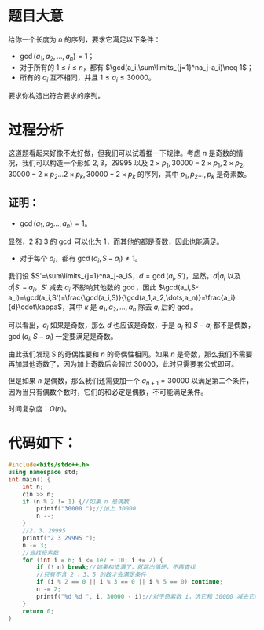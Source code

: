 # 题目大意

给你一个长度为 $n$ 的序列，要求它满足以下条件：

- $\gcd(a_1,a_2,\dots,a_n)=1$；
- 对于所有的 $1\le i\le n$，都有 $\gcd(a_i,\sum\limits_{j=1}^na_j-a_i)\neq 1$；
- 所有的 $a_i$ 互不相同，并且 $1\le a_i\le30000$。

要求你构造出符合要求的序列。

# 过程分析

这道题看起来好像不太好做，但我们可以试着推一下规律。考虑 $n$ 是奇数的情况，我们可以构造一个形如 $2,3$，$29995$ 以及 $2\times p_1,30000-2\times p_1,2\times p_2,30000-2\times p_2\dots 2\times p_k,30000-2\times p_k$ 的序列，其中 $p_1,p_2\dots, p_k$ 是奇素数。

## 证明：

- $\gcd (a_1,a_2\dots,a_n)=1$。

显然，$2$ 和 $3$ 的 $\gcd$ 可以化为 $1$，而其他的都是奇数，因此也能满足。

- 对于每个 $a_i$，都有 $\gcd(a_i,S-a_i)\neq 1$。

我们设 $S'=\sum\limits_{j=1}^na_j-a_i$，$d=\gcd(a_i,S')$，显然，$d|a_i$ 以及 $d|S'-a_i$，$S'$ 减去 $a_i$ 不影响其他数的 $\gcd$，因此 $\gcd(a_i,S-a_i)=\gcd(a_i,S')=\frac{\gcd(a_i,S)}{\gcd(a_1,a_2,\dots,a_n)}=\frac{a_i}{d}\cdot\kappa$，其中 $\kappa$ 是 $a_1,a_2,\dots,a_n$ 除去 $a_i$ 后的 $\gcd$。

可以看出，$a_i$ 如果是奇数，那么 $d$ 也应该是奇数，于是 $a_i$ 和 $S-a_i$ 都不是偶数，$\gcd(a_i,S-a_i)$ 一定要满足是奇数。

由此我们发现 $S$ 的奇偶性要和 $n$ 的奇偶性相同。如果 $n$ 是奇数，那么我们不需要再加其他奇数了，因为加上奇数后会超过 $30000$，此时只需要套公式即可。

但是如果 $n$ 是偶数，那么我们还需要加一个 $a_{n+1}=30000$ 以满足第二个条件，因为当只有偶数个数时，它们的和必定是偶数，不可能满足条件。

时间复杂度：$O(n)$。

# 代码如下：
```cpp
#include<bits/stdc++.h>
using namespace std;
int main() {
	int n;
	cin >> n;
	if (n % 2 != 1) {//如果 n 是偶数
		printf("30000 ");//加上 30000
		n --;
	}
	//2、3、29995 
	printf("2 3 29995 ");
	n -= 3;
	//查找奇素数
	for (int i = 6; i <= 1e7 + 10; i += 2) {
		if (! n) break;//如果构造满了，就跳出循环，不再查找
		//只有不含 2 、3、5 的数才会满足条件
		if (i % 2 == 0 || i % 3 == 0 || i % 5 == 0) continue;
		n -= 2;
		printf("%d %d ", i, 30000 - i);//对于奇素数 i，选它和 30000 减去它组成的数
	}
	return 0;
}
```
